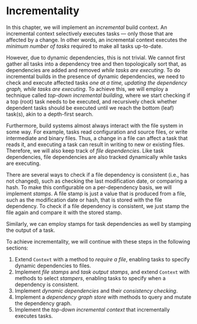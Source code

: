 # Incrementality

In this chapter, we will implement an *incremental* build context.
An incremental context selectively executes tasks — only those that are affected by a change.
In other words, an incremental context executes the *minimum number of tasks* required to make all tasks up-to-date.

However, due to dynamic dependencies, this is not trivial.
We cannot first gather all tasks into a dependency tree and then topologically sort that, as dependencies are added and removed *while tasks are executing*.
To do incremental builds in the presence of dynamic dependencies, we need to check and execute affected tasks *one at a time, updating the dependency graph, while tasks are executing*.
To achieve this, we will employ a technique called *top-down incremental building*, where we start checking if a top (root) task needs to be executed, and recursively check whether dependent tasks should be executed until we reach the bottom (leaf) task(s), akin to a depth-first search.

Furthermore, build systems almost always interact with the file system in some way. 
For example, tasks read configuration and source files, or write intermediate and binary files.
Thus, a change in a file can affect a task that reads it, and executing a task can result in writing to new or existing files.
Therefore, we will also keep track of *file dependencies*.
Like task dependencies, file dependencies are also tracked dynamically while tasks are executing.

There are several ways to check if a file dependency is consistent (i.e., has not changed), such as checking the last modification date, or comparing a hash.
To make this configurable on a per-dependency basis, we will implement *stamps*.
A file stamp is just a value that is produced from a file, such as the modification date or hash, that is stored with the file dependency.
To check if a file dependency is consistent, we just stamp the file again and compare it with the stored stamp.

Similarly, we can employ stamps for task dependencies as well by stamping the output of a task.

To achieve incrementality, we will continue with these steps in the following sections:
1) Extend `Context` with a method to *require a file*, enabling tasks to specify dynamic dependencies to files.
2) Implement *file stamps* and *task output stamps*, and extend `Context` with methods to select *stampers*, enabling tasks to specify when a dependency is consistent.
3) Implement *dynamic dependencies* and their *consistency checking*.
4) Implement a *dependency graph store* with methods to query and mutate the dependency graph. 
5) Implement the *top-down incremental context* that incrementally executes tasks.
